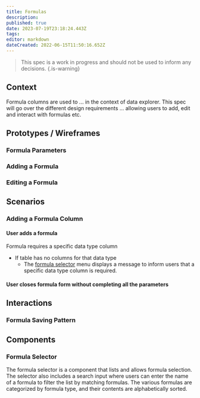 ```yaml
---
title: Formulas
description: 
published: true
date: 2023-07-19T23:18:24.443Z
tags: 
editor: markdown
dateCreated: 2022-06-15T11:50:16.652Z
---
```


> This spec is a work in progress and should not be used to inform any decisions.
{.is-warning}


## Context
Formula columns are used to ... in the context of data explorer. This spec will go over the different design requirements ... allowing users to add, edit and interact with formulas etc. 

## Prototypes / Wireframes

### Formula Parameters

### Adding a Formula

### Editing a Formula

## Scenarios

### Adding a Formula Column

#### User adds a formula
Formula requires a specific data type column
- If table has no columns for that data type
	- The [formula selector](#formula-selector) menu displays a message to inform users that a specific data type column is required.

  
#### User closes formula form without completing all the parameters


## Interactions

### Formula Saving Pattern


  
## Components
### Formula Selector
The formula selector is a component that lists and allows formula selection. The selector also includes a search input where users can enter the name of a formula to filter the list by matching formulas.
The various formulas are categorized by formula type, and their contents are alphabetically sorted.